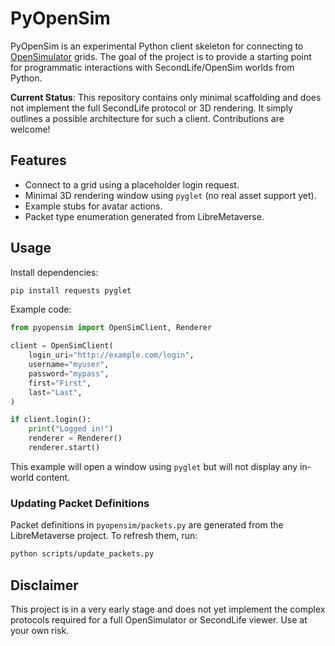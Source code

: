 # PyOpenSim

PyOpenSim is an experimental Python client skeleton for connecting to
[OpenSimulator](https://opensimulator.org/) grids. The goal of the project is to
provide a starting point for programmatic interactions with SecondLife/OpenSim
worlds from Python.

**Current Status**: This repository contains only minimal scaffolding and does
not implement the full SecondLife protocol or 3D rendering. It simply outlines a
possible architecture for such a client. Contributions are welcome!

## Features

- Connect to a grid using a placeholder login request.
- Minimal 3D rendering window using `pyglet` (no real asset support yet).
- Example stubs for avatar actions.
- Packet type enumeration generated from LibreMetaverse.

## Usage

Install dependencies:

```bash
pip install requests pyglet
```

Example code:

```python
from pyopensim import OpenSimClient, Renderer

client = OpenSimClient(
    login_uri="http://example.com/login",
    username="myuser",
    password="mypass",
    first="First",
    last="Last",
)

if client.login():
    print("Logged in!")
    renderer = Renderer()
    renderer.start()
```

This example will open a window using `pyglet` but will not display any
in-world content.

### Updating Packet Definitions

Packet definitions in `pyopensim/packets.py` are generated from the
LibreMetaverse project. To refresh them, run:

```bash
python scripts/update_packets.py
```

## Disclaimer

This project is in a very early stage and does not yet implement the complex
protocols required for a full OpenSimulator or SecondLife viewer. Use at your
own risk.
